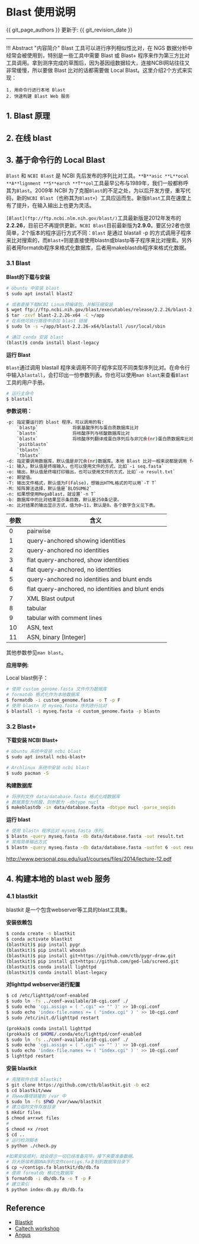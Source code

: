 # Blast 使用说明

{{ git_page_authors }} 更新于: {{ git_revision_date }}

---

!!! Abstract "内容简介"
    Blast 工具可以进行序列相似性比对，在 NGS 数据分析中经常会被使用到，特别是一些工具中需要 Blast 或 Blast+ 程序来作为第三方比对工具调用。拿到测序完成的草图后，因为基因组数据较大，连接NCBI网站往往又非常缓慢，所以要做 Blast 比对的话都需要做 Local Blast。这里介绍2个方式来实现：

    1. 用命令行进行本地 Blast
    2. 快速构建 Blast Web 服务

## 1. Blast 原理

## 2. 在线 blast

## 3. 基于命令行的 Local Blast

`Blast` 和 `NCBI Blast` 是 NCBI 先后发布的序列比对工具。`**B**asic **L**ocal **A**lignment **S**earch **T**ool`工具最早公布与1989年，我们一般都称呼其为`Blast`。2009年 NCBI 为了克服`Blast`的不足之处，为以后开发方便，重写代码，新的`NCBI Blast`（也称其为`Blast+`）工具应运而生。新版`Blast`工具在速度上有了提升，在输入输出上也更为灵活。

`[Blast](ftp://ftp.ncbi.nlm.nih.gov/blast/)`工具最新版是2012年发布的**2.2.26**，目前已不再提供更新。`NCBI Blast`目前最新版为**2.9.0**。要区分2者也很简单，2个版本的程序运行方式不同：`Blast` 是通过 blastall -p 的方式调用子程序来比对搜索的，而`Blast+`则是直接使用blastn或blastp等子程序来比对搜索。另外前者用formatdb程序来格式化数据库，后者用makeblastdb程序来格式化数据。

### 3.1 Blast

**Blast的下载与安装**

```bash
# Ubuntu 中安装 blast
$ sudo apt install blast2

# 或者直接下载NCBI Linux预编译包，并解压缩安装
$ wget ftp://ftp.ncbi.nih.gov/blast/executables/release/2.2.26/blast-2.2.26-x64-linux.tar.gz
$ tar -zxvf blast-2.2.26-x64 -C ~/app
# 在系统可执行路径中添加 blast 链接
$ sudo ln -s ~/app/blast-2.2.26-x64/blastall /usr/local/sbin

# 通过 conda 安装 blast
(blast)$ conda install blast-legacy
```

**运行 Blast**

`Blast`通过调用 blastall 程序来调用不同子程序实现不同类型序列比对。在命令行中输入`blastall`，会打印出一份参数列表。你也可以使用`man blast`来查看`Blast`工具的用户手册。

```bash
# 运行主命令
$ blastall
```

**参数说明：**

```bash
-p: 指定要运行的 blast 程序。可以调用的有:
    `blastp`             将氨基酸序列与蛋白质数据库比对
    `blastn`             将核酸序列与核酸数据库比对
    `blastx`             将核酸序列翻译成蛋白序列后与非冗余(nr)蛋白质数据库比对
    `psitblastn`
    `tblastn`
    `tblastx`
-d: 指定要调用数据库，默认值是非冗余(nr)数据库。本地 Blast 比对一般来说都是调用 formatdb 格式化的数据库。
-i: 输入，默认值是终端输入，也可以使用文件的方式，比如`-i seq.fasta`
-o: 输出，默认值是终端打印输出，也可以使用文件的方式，比如`-o result.txt`
-e: 期望值。
-T: 输出文件格式，默认值为F(False)，想输出HTML格式的可以用`-T T`
-M: 矩阵算法选择，默认值是`BLOSUM62`
-n: 如果想使用MegaBlast，就设置`-n T`
-b: 数据库中的比对结果显示条目数，默认是250条记录。
-m: 比对结果的输出显示方式，值为0~11，默认是0。各个数字含义见下表。
```

| 参数 | 含义 |
| ---- | ---- |
| 0 | pairwise |
| 1 | query-anchored showing identities |
| 2 | query-anchored no identities |
| 3 | flat query-anchored, show identities |
| 4 | flat query-anchored, no identities |
| 5 | query-anchored no identities and blunt ends |
| 6 | flat query-anchored, no identities and blunt ends |
| 7 | XML Blast output |
| 8 | tabular |
| 9 | tabular with comment lines |
| 10 | ASN, text |
| 11 | ASN, binary [Integer] |

其他参数参见`man blast`。

**应用举例:**

Local blast例子：

```bash
# 使用 custom_genome.fasta 文件作为数据库
# formatdb 格式化作为本地数据库
$ formatdb -i custom_genome.fasta -o T -p F
# 使用 blastn 对 myseq.fasta 序列进行比对
$ blastall -i myseq.fasta -d custom_genome.fasta -p blastn
```

### 3.2 Blast+

**下载安装 NCBI Blast+**

```bash
# Ubuntu 系统中安装 ncbi blast
$ sudo apt install ncbi-blast+

# Archlinux 系统中安装 ncbi blast
$ sudo pacman -S
```

**构建数据库**

```bash
# 将序列文件 data/database.fasta 格式化成数据库
# 数据类型为核酸，则参数为 -dbtype nucl
$ makeblastdb -in data/database.fasta -dbtype nucl -parse_seqids
```

**运行 blast**

```bash
# 使用 blastn 程序比对 myseq.fasta 序列。
$ blastn -query myseq.fasta -db data/database.fasta -out result.txt
# 常用简单输出方式
$ blastn -query myseq.fasta -db data/database.fasta -outfmt 6 -out result.txt
```

http://www.personal.psu.edu/iua1/courses/files/2014/lecture-12.pdf

## 4. 构建本地的 blast web 服务

### 4.1 blastkit

blastkit 是一个包含webserver等工具的blast工具集。

**安装依赖包**

```bash
$ conda create -n blastkit
$ conda activate blastkit
(blastkit)$ pip install pygr
(blastkit)$ pip install whoosh
(blastkit)$ pip install git+https://github.com/ctb/pygr-draw.git
(blastkit)$ pip install git+https://github.com/ged-lab/screed.git
(blastkit)$ conda install lighttpd
(blastkit)$ conda install blast-legacy
```

**对lighttpd webserver进行配置**

```bash
$ cd /etc/lighttpd/conf-enabled
$ sudo ln -fs ../conf-available/10-cgi.conf ./
$ sudo echo 'cgi.assign = ( ".cgi" => "" )' >> 10-cgi.conf
$ sudo echo 'index-file.names += ( "index.cgi" ) ' >> 10-cgi.conf
$ sudo /etc/init.d/lighttpd restart
```

```bash
(prokka)$ conda install lighttpd
(prokka)$ cd $HOME/.conda/etc/lighttpd/conf-enabled
$ sudo ln -fs ../conf-available/10-cgi.conf ./
$ sudo echo 'cgi.assign = ( ".cgi" => "" )' >> 10-cgi.conf
$ sudo echo 'index-file.names += ( "index.cgi" ) ' >> 10-cgi.conf
$ lighttpd restart
```


**安装 blastkit**

```bash
# 克隆软件仓库 blastkit
$ git clone https://github.com/ctb/blastkit.git -b ec2
$ cd blastkit/www
# 将www路径链接到 /var 中
$ sudo ln -fs $PWD /var/www/blastkit
# 建立临时文件存放目录
$ mkdir files
$ chmod a+rxwt files
#
$ chmod +x /root
$ cd ..
# 运行检测脚本
$ python ./check.py

#如果安装顺利，就会提示一切已经准备完毕。接下来要准备数据。
# 将大肠埃希菌DNA序列文件contigs.fa复制到数据库目录下
$ cp ~/contigs.fa blastkit/db/db.fa
# 使用 formatdb 格式化数据库
$ formatdb -i db/db.fa -o T -p F
# 建立索引
$ python index-db.py db/db.fa
```

## Reference

* [Blastkit](https://github.com/ctb/blastkit.git)
* [Caltech workshop](https://github.com/dib-lab/2013-caltech-workshop/blob/master/blastkit.txt)
* [Angus](http://angus.readthedocs.io/en/2017/running-command-line-blast.html)
